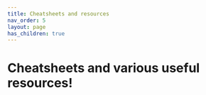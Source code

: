 ```yaml
---
title: Cheatsheets and resources
nav_order: 5
layout: page
has_children: true
---
```


# Cheatsheets and various useful resources!